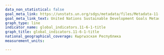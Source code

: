 ```yaml
---
data_non_statistical: false
goal_meta_link: https://unstats.un.org/sdgs/metadata/files/Metadata-11-06-01.pdf
goal_meta_link_text: United Nations Sustainable Development Goals Metadata (pdf 2066kB)
graph_type: line
indicator_name: global_indicators.11-6-1-title
graph_title: global_indicators.11-6-1-title
national_geographical_coverage: Кыргызская Республика
measurement_units: 

---
```

